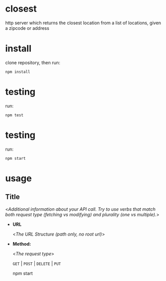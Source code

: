 # closest

http server which returns the closest location from a list of locations, given a zipcode or address

# install

clone repository, then run:

    npm install

# testing

run:

    npm test

# testing

run:

    npm start

# usage

## **Title**

<_Additional information about your API call. Try to use verbs that match both request type (fetching vs modifying) and plurality (one vs multiple)._>

- **URL**

  <_The URL Structure (path only, no root url)_>

- **Method:**

  <_The request type_>

  `GET` | `POST` | `DELETE` | `PUT`


    npm start

